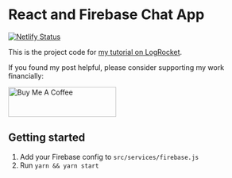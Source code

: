 # React and Firebase Chat App
[![Netlify Status](https://api.netlify.com/api/v1/badges/716f9de3-a659-4881-a92f-a96676942b15/deploy-status)](https://app.netlify.com/sites/sparkly-puffpuff-805fb4/deploys)

This is the project code for [my tutorial on LogRocket](https://blog.logrocket.com/how-to-build-chatroom-app-react-firebase/).

If you found my post helpful, please consider supporting my work financially:

<a href="https://www.buymeacoffee.com/zachsnoek" target="_blank"><img src="https://cdn.buymeacoffee.com/buttons/v2/default-violet.png" alt="Buy Me A Coffee" style="height: 60px !important;width: 217px !important;" ></a>

## Getting started

1. Add your Firebase config to `src/services/firebase.js`
2. Run `yarn && yarn start`
